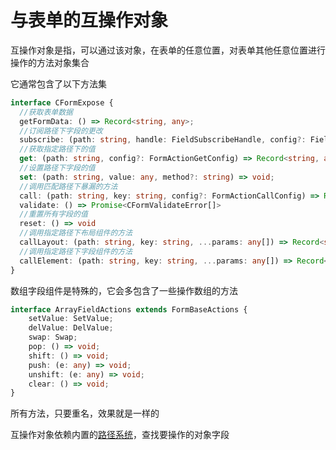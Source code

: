 # 与表单的互操作对象

互操作对象是指，可以通过该对象，在表单的任意位置，对表单其他任意位置进行操作的方法对象集合

它通常包含了以下方法集

```ts
interface CFormExpose {
  //获取表单数据
  getFormData: () => Record<string, any>;
  //订阅路径下字段的更改
  subscribe: (path: string, handle: FieldSubscribeHandle, config?: FieldSubscribeConfig) => () => void;
  //获取指定路径下的值
  get: (path: string, config?: FormActionGetConfig) => Record<string, any>[];
  //设置路径下字段的值
  set: (path: string, value: any, method?: string) => void;
  //调用匹配路径下暴漏的方法
  call: (path: string, key: string, config?: FormActionCallConfig) => Record<string, any>;
  validate: () => Promise<CFormValidateError[]>
  //重置所有字段的值
  reset: () => void
  //调用指定路径下布局组件的方法
  callLayout: (path: string, key: string, ...params: any[]) => Record<string, any>
  //调用指定路径下字段组件的方法
  callElement: (path: string, key: string, ...params: any[]) => Record<string, any>
}
```

数组字段组件是特殊的，它会多包含了一些操作数组的方法

```ts
interface ArrayFieldActions extends FormBaseActions {
    setValue: SetValue;
    delValue: DelValue;
    swap: Swap;
    pop: () => void;
    shift: () => void;
    push: (e: any) => void;
    unshift: (e: any) => void;
    clear: () => void;
}
```

所有方法，只要重名，效果就是一样的

互操作对象依赖内置的[路径系统](./path.md)，查找要操作的对象字段



